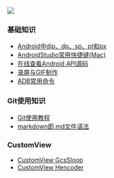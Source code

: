 ![](http://ww1.sinaimg.cn/large/005Xtdi2jw1f6307cu3krj30rs05kglz.jpg)

### 基础知识

* [Android中dip、dp、sp、pt和px](https://github.com/leoFengCT/git/blob/master/my-android-note/ChaosCrystal/Android%E4%B8%ADdip%E3%80%81dp%E3%80%81sp%E3%80%81pt%E5%92%8Cpx.md)
* [AndroidStudio常用快捷键(Mac)](https://github.com/leoFengCT/git/blob/master/my-android-note/ChaosCrystal/AndroidStudio%E5%B8%B8%E7%94%A8%E5%BF%AB%E6%8D%B7%E9%94%AE(Mac).md)
* [在线查看Android API源码](https://github.com/leoFengCT/git/blob/master/my-android-note/ChaosCrystal/HowToViewAPISourceOnline.md)
* [录屏与GIF制作](https://github.com/leoFengCT/git/blob/master/my-android-note/ChaosCrystal/%E5%BD%95%E5%B1%8F%E4%B8%8EGIF%E5%88%B6%E4%BD%9C.md)
* [ADB常用命令](https://github.com/leoFengCT/git/blob/master/my-android-note/ChaosCrystal/ADB%E5%B8%B8%E7%94%A8%E5%91%BD%E4%BB%A4.md)
### Git使用知识
* [Git使用教程](https://www.liaoxuefeng.com/wiki/0013739516305929606dd18361248578c67b8067c8c017b000)
* [markdown即.md文件语法](https://www.cnblogs.com/liugang-vip/p/6337580.html)
### CustomView
* [CustomView GcsSloop](http://www.gcssloop.com/customview/CustomViewIndex/)
* [CustomView Hencoder](http://hencoder.com/ui-1-1/)
